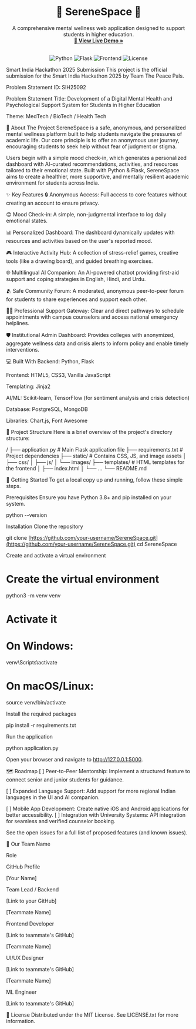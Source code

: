 <div align="center">
<br />
<!-- You can add a logo here if you have one -->
<!-- <img src="path/to/your/logo.png" alt="SereneSpace Logo" width="100"> -->
<h1 align="center">🌟 SereneSpace 🌟</h1>
<p align="center">
A comprehensive mental wellness web application designed to support students in higher education.
<br />
<a href="https://www.google.com/search?q=https://serenespace-e5ev.onrender.com/"><strong>🚀 View Live Demo »</strong></a>
<br />
<br />
</p>
</div>

<!-- SHIELDS/BADGES -->

<div align="center">
<img src="https://www.google.com/search?q=https://img.shields.io/badge/Python-3.x-blue.svg" alt="Python">
<img src="https://www.google.com/search?q=https://img.shields.io/badge/Framework-Flask-green.svg" alt="Flask">
<img src="https://www.google.com/search?q=https://img.shields.io/badge/Frontend-HTML_CSS_JS-orange.svg" alt="Frontend">
<img src="https://www.google.com/search?q=https://img.shields.io/badge/License-MIT-yellow.svg" alt="License">
</div>

Smart India Hackathon 2025 Submission
This project is the official submission for the Smart India Hackathon 2025 by Team The Peace Pals.

Problem Statement ID: SIH25092

Problem Statement Title: Development of a Digital Mental Health and Psychological Support System for Students in Higher Education

Theme: MedTech / BioTech / Health Tech

📖 About The Project
SereneSpace is a safe, anonymous, and personalized mental wellness platform built to help students navigate the pressures of academic life. Our core principle is to offer an anonymous user journey, encouraging students to seek help without fear of judgment or stigma.

Users begin with a simple mood check-in, which generates a personalized dashboard with AI-curated recommendations, activities, and resources tailored to their emotional state. Built with Python & Flask, SereneSpace aims to create a healthier, more supportive, and mentally resilient academic environment for students across India.

<!-- We recommend replacing this with a screenshot of your application's user interface! -->

✨ Key Features
🔒 Anonymous Access: Full access to core features without creating an account to ensure privacy.

😊 Mood Check-in: A simple, non-judgmental interface to log daily emotional states.

📊 Personalized Dashboard: The dashboard dynamically updates with resources and activities based on the user's reported mood.

🎮 Interactive Activity Hub: A collection of stress-relief games, creative tools (like a drawing board), and guided breathing exercises.

🌐 Multilingual AI Companion: An AI-powered chatbot providing first-aid support and coping strategies in English, Hindi, and Urdu.

🫂 Safe Community Forum: A moderated, anonymous peer-to-peer forum for students to share experiences and support each other.

👩‍⚕️ Professional Support Gateway: Clear and direct pathways to schedule appointments with campus counselors and access national emergency helplines.

🛡️ Institutional Admin Dashboard: Provides colleges with anonymized, aggregate wellness data and crisis alerts to inform policy and enable timely interventions.

💻 Built With
Backend: Python, Flask

Frontend: HTML5, CSS3, Vanilla JavaScript

Templating: Jinja2

AI/ML: Scikit-learn, TensorFlow (for sentiment analysis and crisis detection)

Database: PostgreSQL, MongoDB

Libraries: Chart.js, Font Awesome

📂 Project Structure
Here is a brief overview of the project's directory structure:

/
├── application.py         # Main Flask application file
├── requirements.txt       # Project dependencies
├── static/                # Contains CSS, JS, and image assets
│   ├── css/
│   ├── js/
│   └── images/
├── templates/             # HTML templates for the frontend
│   ├── index.html
│   └── ...
└── README.md

🚀 Getting Started
To get a local copy up and running, follow these simple steps.

Prerequisites
Ensure you have Python 3.8+ and pip installed on your system.

python --version

Installation
Clone the repository

git clone [https://github.com/your-username/SereneSpace.git](https://github.com/your-username/SereneSpace.git)
cd SereneSpace

Create and activate a virtual environment

# Create the virtual environment
python3 -m venv venv

# Activate it
# On Windows:
venv\Scripts\activate
# On macOS/Linux:
source venv/bin/activate

Install the required packages

pip install -r requirements.txt

Run the application

python application.py

Open your browser and navigate to http://127.0.0.1:5000.

🗺️ Roadmap
[ ] Peer-to-Peer Mentorship: Implement a structured feature to connect senior and junior students for guidance.

[ ] Expanded Language Support: Add support for more regional Indian languages in the UI and AI companion.

[ ] Mobile App Development: Create native iOS and Android applications for better accessibility.
[ ] Integration with University Systems: API integration for seamless and verified counselor booking.

See the open issues for a full list of proposed features (and known issues).

👥 Our Team
Name

Role

GitHub Profile

[Your Name]

Team Lead / Backend

[Link to your GitHub]

[Teammate Name]

Frontend Developer

[Link to teammate's GitHub]

[Teammate Name]

UI/UX Designer

[Link to teammate's GitHub]

[Teammate Name]

ML Engineer

[Link to teammate's GitHub]

📄 License
Distributed under the MIT License. See LICENSE.txt for more information.
